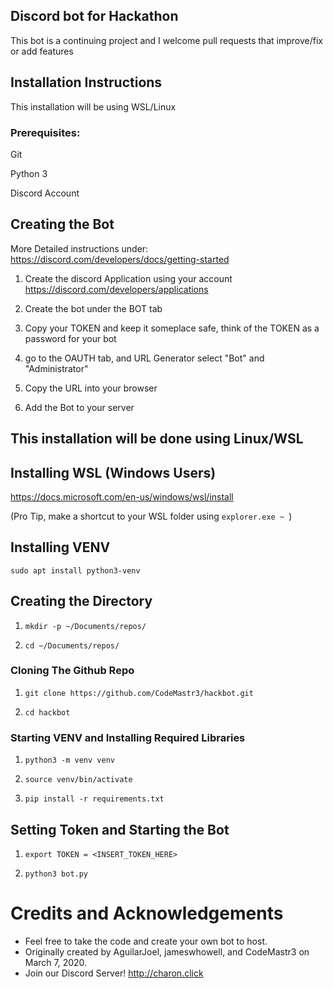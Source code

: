 ## Discord bot for Hackathon
This bot is a continuing project and I welcome pull requests that improve/fix or add features







## Installation Instructions
This installation will be using WSL/Linux

### Prerequisites:

Git 

Python 3

Discord Account


## Creating the Bot

More Detailed instructions under: https://discord.com/developers/docs/getting-started
1.  Create the discord Application using your account
https://discord.com/developers/applications

2.  Create the bot under the BOT tab
   
3.  Copy your TOKEN and keep it someplace safe, think of the TOKEN as a password for your bot

4.  go to the OAUTH tab, and URL Generator select "Bot" and "Administrator"

5.  Copy the URL into your browser

6.  Add the Bot to your server  


## This installation will be done using Linux/WSL

## Installing WSL (Windows Users)

https://docs.microsoft.com/en-us/windows/wsl/install

(Pro Tip, make a shortcut to your WSL folder using `explorer.exe ~ `)

## Installing VENV

`sudo apt install python3-venv`

##

## Creating the Directory

1. `mkdir -p ~/Documents/repos/`

2. `cd ~/Documents/repos/`

### Cloning The Github Repo
1. `git clone https://github.com/CodeMastr3/hackbot.git`

2. `cd hackbot`


### Starting VENV and Installing Required Libraries

1. `python3 -m venv venv`

2. `source venv/bin/activate`

3. `pip install -r requirements.txt`

## Setting Token and Starting the Bot

1. `export TOKEN = <INSERT_TOKEN_HERE> `

2. `python3 bot.py`


# Credits and Acknowledgements
* Feel free to take the code and create your own bot to host.
* Originally created by AguilarJoel, jameswhowell, and CodeMastr3 on March 7, 2020.
* Join our Discord Server! http://charon.click
